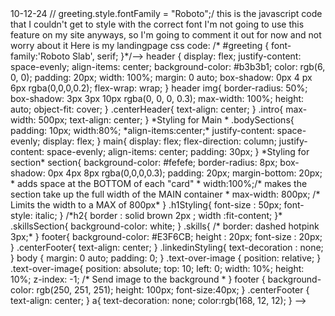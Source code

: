 <!-- Week 1 Practice: 
     <h3>I can google HTML elements. This is h3</h3>
    <h4>this is h4</h4>
    <h5>this is h5</h5>
    <h6>this is h6</h6>
    <p>p this starts a new paragraph: h2, h3, h4, h5, h6, and p those are my 5 googled elements</p> -->

<!-- <h1>This is your first heading for your website</h1>
    <h2></h2> -->
<!-- <p>This starts a new paragraph</p> -->
<!-- This is how to do a note, highlight then command/is a comment about the h2 headings -->

<!-- A media query is a CSS rule that allows you to apply different styles based on the characteristics of the device or browser window viewing the content. This can include factors like:

Screen width: This is the most common use case for media queries. You can apply different styles for different screen sizes, such as mobile, tablet, and desktop.
Screen height: Similar to screen width, you can target specific screen heights.
Orientation: You can apply different styles for portrait and landscape orientations.
Color depth: This allows you to apply different styles based on the number of colors a device can display.
Resolution: You can target devices with different screen resolutions.
Aspect ratio: This allows you to target devices with different aspect ratios (e.g., widescreen vs. standard).
Syntax:

CSS
@media (media-feature: value) {
  /* CSS rules to apply */
}
Use code with caution.

Example:

CSS
@media (max-width: 768px) {
  body {
    font-size: 14px;
  }
  .navbar {
    display: none;
  }
}
Use code with caution.

In this example, the CSS rules within the media query will only be applied when the screen width is less than or equal to 768 pixels (e.g., on mobile devices). This allows you to create a responsive design that adapts to different screen sizes. 

Google: "wire frame kits" 

<Copied code from gallery template
!-- headDOCTYPE 
<html lang="en">
    <head>
        <meta charset="UTF-8">
        <meta http-equiv="X-UA-Compatible" content="IE=edge">
        <meta name="viewport" content="width=device-width, initial-scale=1.0">
        <title>Portfolio</title>
        <link rel=""stylesheet" href="landingpage.css">
    </head>
    <body>
        < Nav Bar>
        <div class=""nav-bar">
            <div class="link-wrapper">
                <div class="nav-link">
                    <a href="#">Home</a>
                </div>
                <div class="nav-link"> == $0
                    <a href="aboutme.html">About</a>
                </div>
                <div class="nav-link">
                    <a href="portfolio.html">Portfolio</a>
                </div>
                <div class="nav-link">
                    <a href="contact.html">Contact</a>
                </div>
            </div>
        </div>
         < Header>
          <div class="header-wrapper"></div>
    </body>
    </head>

</html> 

header {
  display: flex;
  justify-content: space-evenly;
  align-items: center;
  background-color: #b3b3b1;
  color: rgb(6, 0, 0);
  padding: 20px; 
  width: 100%;
  margin: 0 auto; 
  box-shadow: 0px 4 px 6px rgba(0,0,0,0.2);
  flex-wrap: wrap;
}

header img{
  border-radius: 50%;
  box-shadow: 3px 3px 10px rgba(0, 0, 0, 0.3);
  max-width: 100%;
  height: auto; 
  object-fit: cover;
}

.centerHeader{
  text-align: center; 
}

.intro{
  max-width: 500px;
  text-align: center;
}
/*Styling for Main */

.bodySections{
  padding: 10px;
  width:80%;
  /*align-items:center;*/
  justify-content: space-evenly;
  display: flex;
}

main{
  display: flex;
  flex-direction: column;
  justify-content: space-evenly;
  align-items: center;
  padding: 30px;
}

/*Styling for section*/
section{
  background-color: #fefefe;
  border-radius: 8px;
  box-shadow: 0px 4px 8px rgba(0,0,0,0.3);
  padding: 20px;
  margin-bottom: 20px; /* adds space at the BOTTOM of each "card" */
  width:100%;/* makes the section take up the full width of the MAIN container    */
  max-width: 800px; /* Limits the width to a MAX of 800px*/
}

.h1Styling{
  font-size : 50px;
  font-style: italic;
}
/*h2{
  border : solid brown 2px ;
  width :fit-content;
}*/

.skillsSection{
  background-color: white;
}
.skills{
 /* border: dashed hotpink 3px;*/
  width: fit-content;
}
footer{
  background-color: #E3F6CB;
  height : 20px;
  font-size : 20px;
}
.centerFooter{
  text-align: center;
}
.linkedinStyling{
  text-decoration : none;
}

body {
  margin: 0 auto;
  padding: 0;
}

.text-over-image {
    position: relative;
}
.text-over-image. {
    position: absolute;
    top: 10;
    left: 0;
    width: 10%;
    height: 10%;
    z-index: -1; /* Send image to the background */
  }

  footer {
    background-color: rgb(250, 251, 251);
    height: 100px;
    font-size:40px;
  }
  .centerFooter {
    text-align: center;
  }
  
a{
  text-decoration: none;
  color:rgb(168, 12, 12);
}-->

<!-->10-12-24
// greeting.style.fontFamily = "Roboto";/

this is the javascript code that I couldn't get to style with the correct font
I'm not going to use this feature on my site anyways, so I'm going to comment it
out for now and not worry about it

Here is my landingpage css code: 
/*
#greeting {
  font-family:'Roboto Slab', serif;
}*/-->

<!--
This is the code that I wrote for my original About me page. 

<!DOCTYPE html>
<html lang="en">
<head>
    <meta charset="UTF-8">
    <meta http-equiv="X-UA-Compatible" content="IE=edge">
    <meta name="viewport" content="width=device-width, initial-scale=1.0">
    <title>Kristin Lillywhite Instructional Design</title>
    <link rel="stylesheet" href="/aboutme.css">
</head>
    
<body>
    < Nav Bar
     <div class="nav-bar">
        <div class="link-wrapper">
            <div class="nav-link">
                <a href="landingpage.html">Home</a>
            </div>
            <div class="nav-link">
                <a href="aboutme.html">About Me</a>
            </div>
            <div class="nav-link">
                <a href="portfolio.html">Portfolio</a>
            </div>
            <div class="nav-link">
                <a href="contact.html">Contact</a>
            </div>
        </div>
    </div>
            
    < Header>
    <--<div class="header-wrapper">
        <div class="about-container">
            <p class="about-title">About Me</p>
        </div>
        
    <header>
        <img src="assets/LI author headshot.jfif" width="200"" alt="kristin lillywhite headshot">
        <div class="intro">
            <h1>Kristin Lillywhite</h1>
            <p>Resilient and insatiably curious skilled instructional designer. Let's connect!</p>
        </div>
    </header>

    <main>
            <section>
             <h2>About Me </h2>
             <p> Dedicated and versitle instructional designer with a passion for bridging the gap between complex concepts and effective learning experiences. Leveraging a strong foundation in e-Learning and a proven ability to teach, I am seeking to apply my skills to instructional design to develop engaging and innovative learning materials that empower learners to understand and appreciate the intricacies of the world.</p>
            </section>
         
             <section class="skillsSection">
                 <h2 class="skills">Skills</h2>
                 <h4> These are just a few of the skills that set me apart:</h4>
                 <p>Core Instructional Design Skills
                     <ul>
                         <li> Learning Theories: PBL, Bloom's Taxonomy, Vygotsky's Zone of Proximal Development, and adult learning principles</li>
             
                             <li>Instructional Design Models: Familiarity with models like ADDIE, SAM, or the 4D Model.</li>
                 
                             <li>Curriculum Development: Ability to create comprehensive learning plans, objectives, and assessments.</li>
                             <li>Content Development: Skill in creating engaging and informative content, including instructional materials, presentations, and assessments.</li>
                     </ul>
           </section>
     
             <section>
                 <h2>Work Experience</h2>
                 <h4>I would love to discuss how these work experiences have shaped me as a professional. This showcases my ability to add value in a variy of industries</h4>
                     <ul>
                             <li><em> Research Assistant - 
                                 </em>, Seek Labs, April 2024</li>
                             <li> Science Instructor, Beehive Science and Technology Academy, 2022-2023</li>
                             <li> Biotechnology Instructor, Murray High School, 2021-2023</li>
                             <li> Research Assistant, Huntsman Cancer Institue, 2021 - 2022</li>
                         </ul>
                     </ul>
             </section>
  
    </main>
      
        <footer > 
        <p class="centerFooter">Connect with me on <a href="https://www.linkedin.com/in/kristin-lillywhite/">LinkedIn</a></p> 
        </footer>
         
</body>

</html>--> 

<!-->
header {
    display: flex;
    justify-content: space-evenly;
    align-items: center;
    background-color: #b3b3b1;
    color: rgb(6, 0, 0);
    padding: 20px; 
    width: 100%;
    margin: 0 auto; 
    box-shadow: 0px 4 px 6px rgba(0,0,0,0.2);
    flex-wrap: wrap;
  }
  
  header img{
    border-radius: 50%;
    box-shadow: 3px 3px 10px rgba(0, 0, 0, 0.3);
    max-width: 100%;
    height: auto; 
    object-fit: cover;
  }
  
  .centerHeader{
    text-align: center; 
  }
  
  .intro{
    max-width: 500px;
    text-align: center;
  }
  *Styling for Main *
  
  .bodySections{
    padding: 10px;
    width:80%;
    *align-items:center;*
    justify-content: space-evenly;
    display: flex;
  }
  
  main{
    display: flex;
    flex-direction: column;
    justify-content: space-evenly;
    align-items: center;
    padding: 30px;
  }
  
  *Styling for section*
  section{
    background-color: #fefefe;
    border-radius: 8px;
    box-shadow: 0px 4px 8px rgba(0,0,0,0.3);
    padding: 20px;
    margin-bottom: 20px; * adds space at the BOTTOM of each "card" *
    width:100%;/* makes the section take up the full width of the MAIN container    *
    max-width: 800px; /* Limits the width to a MAX of 800px*
  }
  
  .h1Styling{
    font-size : 50px;
    font-style: italic;
  }
  /*h2{
    border : solid brown 2px ;
    width :fit-content;
  }*
  
  .skillsSection{
    background-color: white;
  }
  .skills{
   /* border: dashed hotpink 3px;*
  }
  footer{
    background-color: #E3F6CB;
    height : 20px;
    font-size : 20px;
  }
  .centerFooter{
    text-align: center;
  }
  .linkedinStyling{
    text-decoration : none;
  }
  
  body {
    margin: 0 auto;
    padding: 0;
  }
  
  .text-over-image {
      position: relative;
  }
  .text-over-image{
      position: absolute;
      top: 10;
      left: 0;
      width: 10%;
      height: 10%;
      z-index: -1; /* Send image to the background *
    }
  
    footer {
      background-color: rgb(250, 251, 251);
      height: 100px;
      font-size:40px;
    }
    .centerFooter {
      text-align: center;
    }
    
  a{
    text-decoration: none;
    color:rgb(168, 12, 12);
  }
  -->